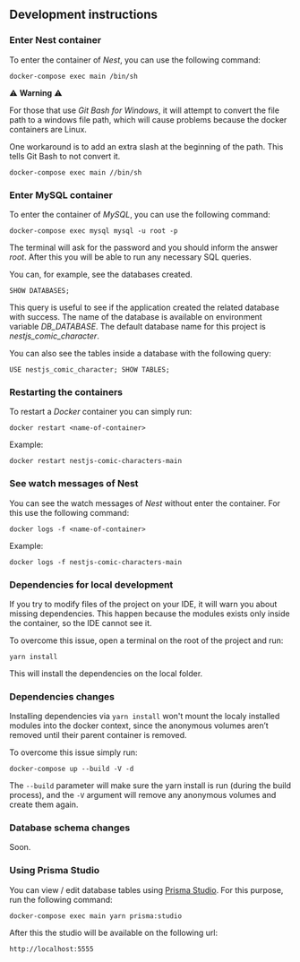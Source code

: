 ## Development instructions

### Enter Nest container

To enter the container of *Nest*, you can use the following command:

```
docker-compose exec main /bin/sh
```

:warning: **Warning** :warning: 

For those that use *Git Bash for Windows*, it will attempt to convert the file path to a windows file path, which will cause problems because the docker containers are Linux.

One workaround is to add an extra slash at the beginning of the path. This tells Git Bash to not convert it.

```
docker-compose exec main //bin/sh
```

### Enter MySQL container

To enter the container of *MySQL*, you can use the following command:

```
docker-compose exec mysql mysql -u root -p
```

The terminal will ask for the password and you should inform the answer *root*. After this you will be able to run any necessary SQL queries.

You can, for example, see the databases created.

```
SHOW DATABASES;
```

This query is useful to see if the application created the related database with success. The name of the database is available on environment variable *DB_DATABASE*. The default database name for this project is *nestjs_comic_character*.

You can also see the tables inside a database with the following query:

```
USE nestjs_comic_character; SHOW TABLES;
```

### Restarting the containers

To restart a *Docker* container you can simply run:

```
docker restart <name-of-container>
```

Example:

```
docker restart nestjs-comic-characters-main
```


### See watch messages of Nest

You can see the watch messages of *Nest* without enter the container. For this use the following command:

```
docker logs -f <name-of-container>
```

Example:

```
docker logs -f nestjs-comic-characters-main
```

### Dependencies for local development

If you try to modify files of the project on your IDE, it will warn you about missing dependencies. This happen because the modules exists only inside the container, so the IDE cannot see it.

To overcome this issue, open a terminal on the root of the project and run:

```
yarn install
```

This will install the dependencies on the local folder.

### Dependencies changes

Installing dependencies via `yarn install` won't mount the localy installed modules into the docker context, since the anonymous volumes aren’t removed until their parent container is removed.

To overcome this issue simply run:

```
docker-compose up --build -V -d
```

The `--build` parameter will make sure the yarn install is run (during the build process), and the `-V` argument will remove any anonymous volumes and create them again.

### Database schema changes

Soon.

### Using Prisma Studio

You can view / edit database tables using [Prisma Studio](https://www.prisma.io/studio). For this purpose, run the following command:

```
docker-compose exec main yarn prisma:studio
```

After this the studio will be available on the following url:

```
http://localhost:5555
```
